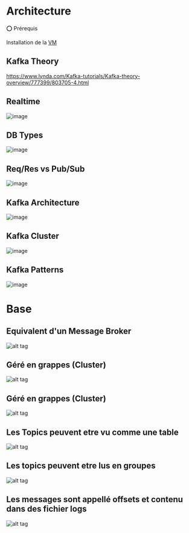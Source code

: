 # Architecture

:o: Prérequis

Installation de la [VM](VM)

## Kafka Theory

https://www.lynda.com/Kafka-tutorials/Kafka-theory-overview/777399/803705-4.html


## Realtime

![image](./images/timeseries.png)

## DB Types

![image](./images/rdbns-types.png)

## Req/Res vs Pub/Sub

![image](./images/_model.png)

## Kafka Architecture

![image](./images/architectures.png)

## Kafka Cluster

![image](./images/cluster.png)

## Kafka Patterns

![image](./images/es-cqrs.png)


# Base 

## Equivalent d'un Message Broker

![alt tag](./images/pubsub.png)

## Géré en grappes (Cluster)

![alt tag](./images/zookeeper.png)

## Géré en grappes (Cluster)

![alt tag](./images/cluster.png)

## Les Topics peuvent etre vu comme une table

![alt tag](./images/Topic.png)

## Les topics peuvent etre lus en groupes

![alt tag](./images/consumer-group.png)

## Les messages sont appellé offsets et contenu dans des fichier logs

![alt tag](./images/consumer-offset.png)
